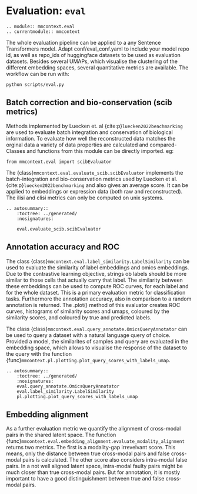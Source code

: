 # Evaluation: `eval`

```{eval-rst}
.. module:: mmcontext.eval
.. currentmodule:: mmcontext

```

The whole evaluation pipeline can be applied to a any Sentence Transformers model. Adapt conf/eval_conf.yaml to include your model repo id, as well as repo_ids of huggingface datasets to be used as evaluation datasets. Besides several UMAPs, which visualise the clustering of the different embedding spaces, several quantitative metrics are available. The workflow can be run with:

```
python scripts/eval.py
```

## Batch correction and bio-conservation (scib metrics)

Methods implemented by Luecken et. al {cite:p}`luecken2022benchmarking` are used to evaluate batch integration and conservation of biological information. To evaluate how well the reconstructed data matches the orginal data a variety of data properties are calculated and compared-
Classes and functions from this module can be directly imported. eg:

```
from mmcontext.eval import scibEvaluator
```

The {class}`mmcontext.eval.evaluate_scib.scibEvaluator` implements the batch-integration and bio-conservation metrics used by Luecken et al. {cite:p}`luecken2022benchmarking` and also gives an average score. It can be applied to embeddings or expression data (both raw and reconstructed). The ilisi and clisi metrics can only be computed on unix systems.

```{eval-rst}
.. autosummary::
    :toctree: ../generated/
    :nosignatures:

    eval.evaluate_scib.scibEvaluator
```

## Annotation accuracy and ROC

The class {class}`mmcontext.eval.label_similarity.LabelSimilarity` can be used to evaluate the similarity of label embeddings and omics embeddings. Due to the contrastive learning objective, strings ob labels should be more similar to those cells that actually carry that label. The similarity between these embeddings can be used to compute ROC curves, for each label and for the whole dataset. This is a primary evaluation metric for classification tasks. Furthermore the annotation accuracy, also in comparison to a random annotation is returned. The .plot() method of this evaluator creates ROC curves, histograms of similarity scores and umaps, coloured by the similarity scores, and coloured by true and predicted labels.

The class {class}`mmcontext.eval.query_annotate.OmicsQueryAnnotator` can be used to query a dataset with a natural language query of choice. Provided a model, the similarites of samples and query are evaluated in the embedding space, which allows to visualise the response of the dataset to the query with the function {func}`mmcontext.pl.plotting.plot_query_scores_with_labels_umap`.

```{eval-rst}
.. autosummary::
    :toctree: ../generated/
    :nosignatures:
    eval.query_annotate.OmicsQueryAnnotator
    eval.label_similarity.LabelSimilarity
    pl.plotting.plot_query_scores_with_labels_umap
```

## Embedding alignment

As a further evaluation metric we quantify the alignment of cross-modal pairs in the shared latent space. The function {func}`mmcontext.eval.embedding_alignment.evaluate_modality_alignment` returns two metrics. The first is a modality-gap irrevelvant score. This means, only the distance between true cross-modal pairs and false cross-modal pairs is calculated. The other score also considers intra-modal false pairs. In a not well aligned latent space, intra-modal faulty pairs might be much closer than true cross-modal pairs. But for annotation, it is mostly important to have a good distinguishment between true and false cross-modal pairs.
